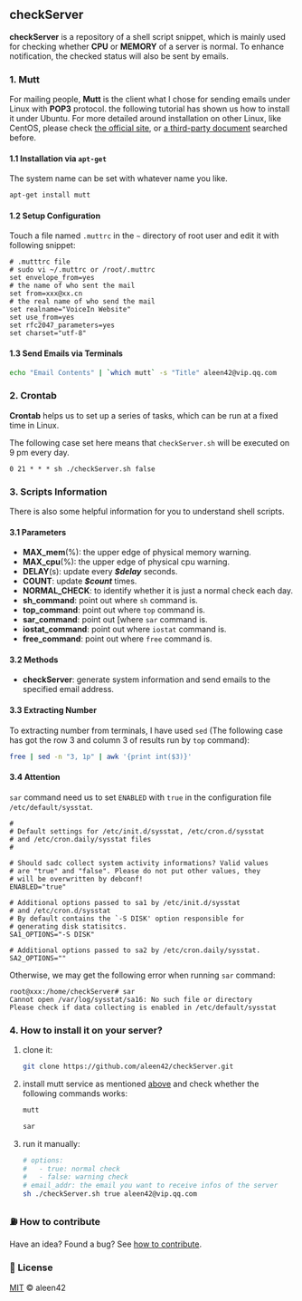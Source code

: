 ## checkServer

**checkServer** is a repository of a shell script snippet, which is mainly used for checking whether **CPU** or **MEMORY** of a server is normal. To enhance notification, the checked status will also be sent by emails.

### 1. Mutt

For mailing people, **Mutt** is the client what I chose for sending emails under Linux with **POP3** protocol. the following tutorial has shown us how to install it under Ubuntu. For more detailed around installation on other Linux, like CentOS, please check [the official site](http://www.mutt.org/), or [a third-party document](http://www.wilf.cn/post/centos-mutt-msmtp-setup.html) searched before.

#### 1.1 Installation via `apt-get`

The system name can be set with whatever name you like.

```bash
apt-get install mutt
```

#### 1.2 Setup Configuration

Touch a file named `.muttrc` in the `~` directory of root user and edit it with following snippet:

```
# .mutttrc file
# sudo vi ~/.muttrc or /root/.muttrc
set envelope_from=yes
# the name of who sent the mail
set from=xxx@xx.cn
# the real name of who send the mail
set realname="VoiceIn Website"
set use_from=yes
set rfc2047_parameters=yes
set charset="utf-8"
```

#### 1.3 Send Emails via Terminals

```bash
echo "Email Contents" | `which mutt` -s "Title" aleen42@vip.qq.com
```

### 2. Crontab

**Crontab** helps us to set up a series of tasks, which can be run at a fixed time in Linux.

The following case set here means that `checkServer.sh` will be executed on 9 pm every day.

```
0 21 * * * sh ./checkServer.sh false
```

### 3. Scripts Information

There is also some helpful information for you to understand shell scripts.

#### 3.1 Parameters

- **MAX_mem**(%): the upper edge of physical memory warning.
- **MAX_cpu**(%): the upper edge of physical cpu warning.
- **DELAY**(s): update every ***$delay*** seconds.
- **COUNT**: update ***$count*** times.
- **NORMAL_CHECK**: to identify whether it is just a normal check each day.
- **sh_command**: point out where `sh` command is.
- **top_command**: point out where `top` command is.
- **sar_command**: point out [where `sar` command is.
- **iostat_command**: point out where `iostat` command is.
- **free_command**: point out where `free` command is.

#### 3.2 Methods

- **checkServer**: generate system information and send emails to the specified email address.

#### 3.3 Extracting Number

To extracting number from terminals, I have used `sed` (The following case has got the row 3 and column 3 of results run by `top` command):

```bash
free | sed -n "3, 1p" | awk '{print int($3)}'
```

#### 3.4 Attention

`sar` command need us to set `ENABLED` with `true` in the configuration file `/etc/default/sysstat`.

```
#
# Default settings for /etc/init.d/sysstat, /etc/cron.d/sysstat
# and /etc/cron.daily/sysstat files
#

# Should sadc collect system activity informations? Valid values
# are "true" and "false". Please do not put other values, they
# will be overwritten by debconf!
ENABLED="true"

# Additional options passed to sa1 by /etc/init.d/sysstat
# and /etc/cron.d/sysstat
# By default contains the `-S DISK' option responsible for
# generating disk statisitcs.
SA1_OPTIONS="-S DISK"

# Additional options passed to sa2 by /etc/cron.daily/sysstat.
SA2_OPTIONS=""
```

Otherwise, we may get the following error when running `sar` command:

```
root@xxx:/home/checkServer# sar
Cannot open /var/log/sysstat/sa16: No such file or directory
Please check if data collecting is enabled in /etc/default/sysstat
```

### 4. How to install it on your server?

1. clone it:

    ```bash
    git clone https://github.com/aleen42/checkServer.git
    ```

2. install mutt service as mentioned [above](#1-mutt) and check whether the following commands works:

    ```bash
    mutt
    ```

    ```bash
    sar
    ```

3. run it manually:

    ```bash
    # options:
    #	- true: normal check
    #	- false: warning check
    # email_addr: the email you want to receive infos of the server
    sh ./checkServer.sh true aleen42@vip.qq.com
    ```

### :fuelpump: How to contribute

Have an idea? Found a bug? See [how to contribute](https://aleen42.github.io/PersonalWiki/contribution.html).

### :scroll: License

[MIT](https://aleen42.github.io/PersonalWiki/MIT.html) © aleen42
